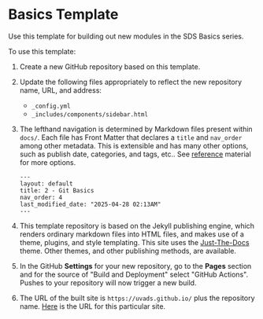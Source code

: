 # Basics Template

Use this template for building out new modules in the SDS Basics series.

To use this template:

1. Create a new GitHub repository based on this template.
2. Update the following files appropriately to reflect the new repository name, URL, and address:

    - `_config.yml`
    - `_includes/components/sidebar.html`

3. The lefthand navigation is determined by Markdown files present within `docs/`. Each file has Front Matter
that declares a `title` and `nav_order` among other metadata. This is extensible and
has many other options, such as publish date, categories, and tags, etc.. See [reference](https://jekyllrb.com/docs/front-matter/) material for
more options.

    ```
    ---
    layout: default
    title: 2 - Git Basics
    nav_order: 4
    last_modified_date: "2025-04-28 02:13AM"
    ---
    ```

4. This template repository is based on the Jekyll publishing engine, which renders ordinary markdown
files into HTML files, and makes use of a theme, plugins, and style templating. This site uses the 
[Just-The-Docs](https://just-the-docs.com/) theme. Other themes, and other publishing methods, are available.
5. In the GitHub **Settings** for your new repository, go to the **Pages** section and
for the source of "Build and Deployment" select "GitHub Actions". Pushes to your repository
will now trigger a new build.
6. The URL of the built site is `https://uvads.github.io/` plus the repository name. [Here](https://uvads.github.io/basics-template/) is the URL for this particular site.
